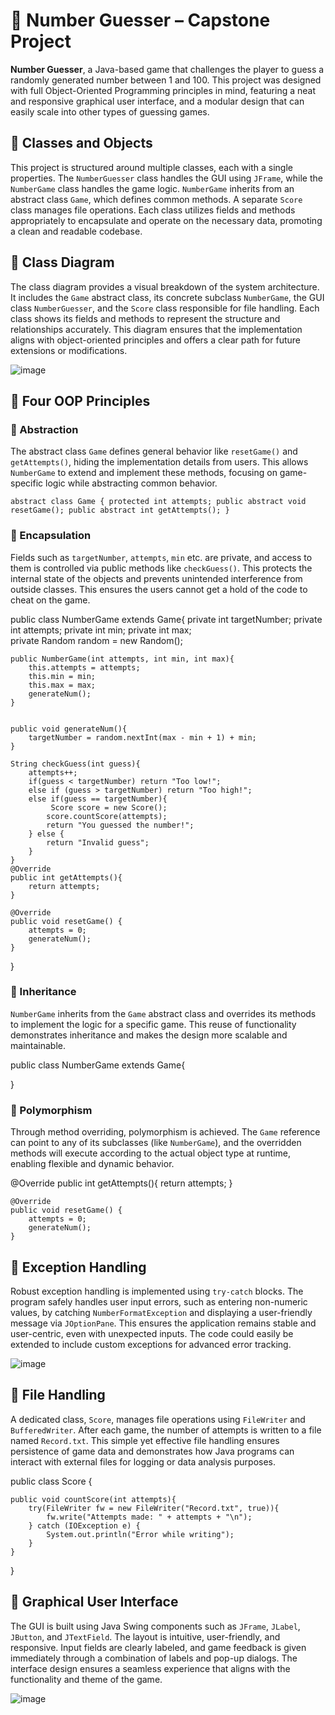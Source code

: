 # 🎯 Number Guesser – Capstone Project

**Number Guesser**, a Java-based game that challenges the player to guess a randomly generated number between 1 and 100. This project was designed with full Object-Oriented Programming principles in mind, featuring a neat and responsive graphical user interface, and a modular design that can easily scale into other types of guessing games.



## 🔹 Classes and Objects

This project is structured around multiple classes, each with a single properties. The `NumberGuesser` class handles the GUI using `JFrame`, while the `NumberGame` class handles the game logic. `NumberGame` inherits from an abstract class `Game`, which defines common methods. A separate `Score` class manages file operations. Each class utilizes fields and methods appropriately to encapsulate and operate on the necessary data, promoting a clean and readable codebase.



## 🔹 Class Diagram

The class diagram provides a visual breakdown of the system architecture. It includes the `Game` abstract class, its concrete subclass `NumberGame`, the GUI class `NumberGuesser`, and the `Score` class responsible for file handling. Each class shows its fields and methods to represent the structure and relationships accurately. This diagram ensures that the implementation aligns with object-oriented principles and offers a clear path for future extensions or modifications.

![image](https://github.com/user-attachments/assets/e4df3a28-29e0-4873-9594-5c2d40284872)



## 🔹 Four OOP Principles

### 🔸 Abstraction
The abstract class `Game` defines general behavior like `resetGame()` and `getAttempts()`, hiding the implementation details from users. This allows `NumberGame` to extend and implement these methods, focusing on game-specific logic while abstracting common behavior.

`abstract class Game {
    protected int attempts;
    public abstract void resetGame();
    public abstract int getAttempts();
}`

### 🔸 Encapsulation
Fields such as `targetNumber`, `attempts`, `min` etc.  are private, and access to them is controlled via public methods like `checkGuess()`. This protects the internal state of the objects and prevents unintended interference from outside classes. This ensures the users cannot get a hold of the code to cheat on the game.

public class NumberGame extends Game{
    private int targetNumber;
    private int attempts;
    private int min;
    private int max;  
    private Random random = new Random();


    public NumberGame(int attempts, int min, int max){
        this.attempts = attempts;
        this.min = min;
        this.max = max;
        generateNum();
    }
    

    public void generateNum(){
        targetNumber = random.nextInt(max - min + 1) + min;
    }

    String checkGuess(int guess){
        attempts++;
        if(guess < targetNumber) return "Too low!";
        else if (guess > targetNumber) return "Too high!";
        else if(guess == targetNumber){
             Score score = new Score();
            score.countScore(attempts);
            return "You guessed the number!";
        } else {
            return "Invalid guess";
        }
    }
    @Override
    public int getAttempts(){
        return attempts;
    }

    @Override
    public void resetGame() {
        attempts = 0;
        generateNum();
    }
}


### 🔸 Inheritance
`NumberGame` inherits from the `Game` abstract class and overrides its methods to implement the logic for a specific game. This reuse of functionality demonstrates inheritance and makes the design more scalable and maintainable.

public class NumberGame extends Game{


}

### 🔸 Polymorphism
Through method overriding, polymorphism is achieved. The `Game` reference can point to any of its subclasses (like `NumberGame`), and the overridden methods will execute according to the actual object type at runtime, enabling flexible and dynamic behavior.

@Override
    public int getAttempts(){
        return attempts;
    }

    @Override
    public void resetGame() {
        attempts = 0;
        generateNum();
    }

## 🔹 Exception Handling

Robust exception handling is implemented using `try-catch` blocks. The program safely handles user input errors, such as entering non-numeric values, by catching `NumberFormatException` and displaying a user-friendly message via `JOptionPane`. This ensures the application remains stable and user-centric, even with unexpected inputs. The code could easily be extended to include custom exceptions for advanced error tracking.

![image](https://github.com/user-attachments/assets/0d0b4a8e-a1b6-422a-850d-ae0184305ea7)


## 🔹 File Handling

A dedicated class, `Score`, manages file operations using `FileWriter` and `BufferedWriter`. After each game, the number of attempts is written to a file named `Record.txt`. This simple yet effective file handling ensures persistence of game data and demonstrates how Java programs can interact with external files for logging or data analysis purposes.

public class Score {

    public void countScore(int attempts){
        try(FileWriter fw = new FileWriter("Record.txt", true)){
            fw.write("Attempts made: " + attempts + "\n");
        } catch (IOException e) {
            System.out.println("Error while writing");
        }
    }
}

## 🔹 Graphical User Interface

The GUI is built using Java Swing components such as `JFrame`, `JLabel`, `JButton`, and `JTextField`. The layout is intuitive, user-friendly, and responsive. Input fields are clearly labeled, and game feedback is given immediately through a combination of labels and pop-up dialogs. The interface design ensures a seamless experience that aligns with the functionality and theme of the game.

![image](https://github.com/user-attachments/assets/d60223d0-ba8e-4b82-90da-f3f55c53eabd)

